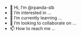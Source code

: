 - 👋 Hi, I’m @rpanda-slb
- 👀 I’m interested in ...
- 🌱 I’m currently learning ...
- 💞️ I’m looking to collaborate on ...
- 📫 How to reach me ...

<!---
rpanda-slb/rpanda-slb is a ✨ special ✨ repository because its `README.md` (this file) appears on your GitHub profile.
You can click the Preview link to take a look at your changes.
--->

